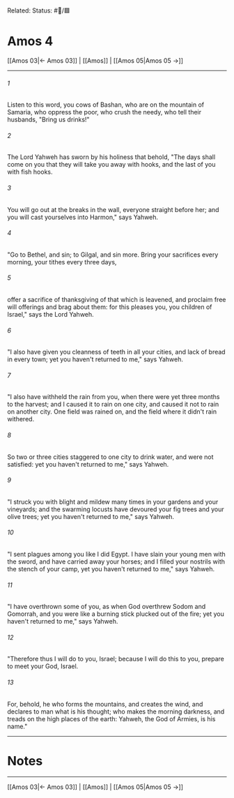 Related:
Status: #📖/🟥
# Amos 4

[[Amos 03|← Amos 03]] | [[Amos]] | [[Amos 05|Amos 05 →]]
***



###### 1 
Listen to this word, you cows of Bashan, who are on the mountain of Samaria, who oppress the poor, who crush the needy, who tell their husbands, "Bring us drinks!" 

###### 2 
The Lord Yahweh has sworn by his holiness that behold, "The days shall come on you that they will take you away with hooks, and the last of you with fish hooks. 

###### 3 
You will go out at the breaks in the wall, everyone straight before her; and you will cast yourselves into Harmon," says Yahweh. 

###### 4 
"Go to Bethel, and sin; to Gilgal, and sin more. Bring your sacrifices every morning, your tithes every three days, 

###### 5 
offer a sacrifice of thanksgiving of that which is leavened, and proclaim free will offerings and brag about them: for this pleases you, you children of Israel," says the Lord Yahweh. 

###### 6 
"I also have given you cleanness of teeth in all your cities, and lack of bread in every town; yet you haven't returned to me," says Yahweh. 

###### 7 
"I also have withheld the rain from you, when there were yet three months to the harvest; and I caused it to rain on one city, and caused it not to rain on another city. One field was rained on, and the field where it didn't rain withered. 

###### 8 
So two or three cities staggered to one city to drink water, and were not satisfied: yet you haven't returned to me," says Yahweh. 

###### 9 
"I struck you with blight and mildew many times in your gardens and your vineyards; and the swarming locusts have devoured your fig trees and your olive trees; yet you haven't returned to me," says Yahweh. 

###### 10 
"I sent plagues among you like I did Egypt. I have slain your young men with the sword, and have carried away your horses; and I filled your nostrils with the stench of your camp, yet you haven't returned to me," says Yahweh. 

###### 11 
"I have overthrown some of you, as when God overthrew Sodom and Gomorrah, and you were like a burning stick plucked out of the fire; yet you haven't returned to me," says Yahweh. 

###### 12 
"Therefore thus I will do to you, Israel; because I will do this to you, prepare to meet your God, Israel. 

###### 13 
For, behold, he who forms the mountains, and creates the wind, and declares to man what is his thought; who makes the morning darkness, and treads on the high places of the earth: Yahweh, the God of Armies, is his name."

---
# Notes


***
[[Amos 03|← Amos 03]] | [[Amos]] | [[Amos 05|Amos 05 →]]
